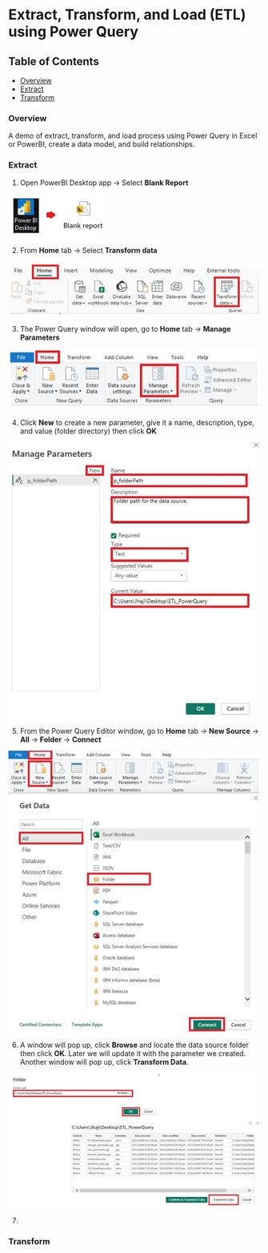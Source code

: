 # Extract, Transform, and Load (ETL) using Power Query

## Table of Contents

- [Overview](#overview)
- [Extract](#extract)
- [Transform](#transform)

### Overview

A demo of extract, transform, and load process using Power Query in Excel or PowerBI, create a data model, and build relationships.

### Extract

1. Open PowerBI Desktop app &#8594; Select **Blank Report**
  >
  ![powerbi desktop](screenshots/powerbi_desktop.jpg)
  >
2. From **Home** tab &#8594; Select **Transform data**
  >
  ![transform data](screenshots/transform_data.jpg)
  >
3. The Power Query window will open, go to **Home** tab &#8594; **Manage Parameters**
  >
  ![manage parameter](screenshots/manage_parameter.jpg)
  >
4. Click **New** to create a new parameter, give it a name, description, type, and value (folder directory) then click **OK**
  >
  ![new parameter](screenshots/new_parameter.jpg)
  >
5. From the Power Query Editor window, go to **Home** tab &#8594; **New Source** &#8594; **All** &#8594; **Folder** &#8594; **Connect**
  >
  ![get data](screenshots/get_data.jpg)
  >
6. A window will pop up, click **Browse** and locate the data source folder then click **OK**. Later we will update it with the parameter we created. Another window will pop up, click **Transform Data**.
  >
  ![folder path](screenshots/folder_path.jpg)
  >
7. 

### Transform
